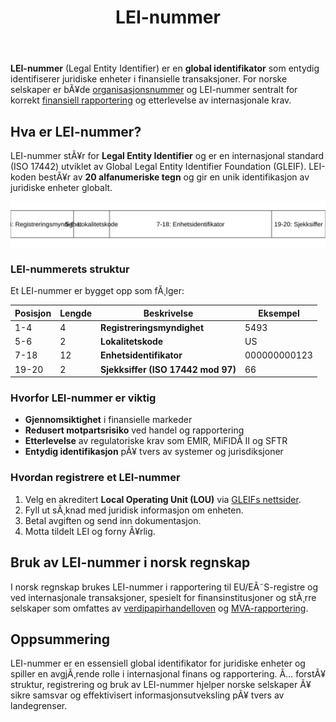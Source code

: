 ﻿---
title: "LEI-nummer"
meta_title: "LEI-nummer"
meta_description: '**LEI-nummer** (Legal Entity Identifier) er en **global identifikator** som entydig identifiserer juridiske enheter i finansielle transaksjoner. For norske sels...'
slug: lei-nummer
type: blog
layout: pages/single
---

**LEI-nummer** (Legal Entity Identifier) er en **global identifikator** som entydig identifiserer juridiske enheter i finansielle transaksjoner. For norske selskaper er bÃ¥de [organisasjonsnummer](/blogs/regnskap/hva-er-organisasjonsnummer "Hva er Organisasjonsnummer? En Guide til Norske Foretaksregister") og LEI-nummer sentralt for korrekt [finansiell rapportering](/blogs/regnskap/bronnoysundregistrene "Hva er BrÃ¸nnÃ¸ysundregistrene? En Guide til Norges Registerforvalter") og etterlevelse av internasjonale krav.

## Hva er LEI-nummer?

LEI-nummer stÃ¥r for **Legal Entity Identifier** og er en internasjonal standard (ISO 17442) utviklet av Global Legal Entity Identifier Foundation (GLEIF). LEI-koden bestÃ¥r av **20 alfanumeriske tegn** og gir en unik identifikasjon av juridiske enheter globalt.

![LEI-nummer struktur](lei-nummer-struktur.svg)

### LEI-nummerets struktur

Et LEI-nummer er bygget opp som fÃ¸lger:

| Posisjon | Lengde | Beskrivelse                       | Eksempel                         |
|----------|--------|-----------------------------------|----------------------------------|
| 1-4      | 4      | **Registreringsmyndighet**        | 5493                             |
| 5-6      | 2      | **Lokalitetskode**                | US                               |
| 7-18     | 12     | **Enhetsidentifikator**           | 000000000123                     |
| 19-20    | 2      | **Sjekksiffer (ISO 17442 mod 97)**| 66                               |

### Hvorfor LEI-nummer er viktig

* **Gjennomsiktighet** i finansielle markeder
* **Redusert motpartsrisiko** ved handel og rapportering
* **Etterlevelse** av regulatoriske krav som EMIR, MiFIDÂ II og SFTR
* **Entydig identifikasjon** pÃ¥ tvers av systemer og jurisdiksjoner

### Hvordan registrere et LEI-nummer

1. Velg en akreditert **Local Operating Unit (LOU)** via [GLEIFs nettsider](https://www.gleif.org).
2. Fyll ut sÃ¸knad med juridisk informasjon om enheten.
3. Betal avgiften og send inn dokumentasjon.
4. Motta tildelt LEI og forny Ã¥rlig.

## Bruk av LEI-nummer i norsk regnskap

I norsk regnskap brukes LEI-nummer i rapportering til EU/EÃ˜S-registre og ved internasjonale transaksjoner, spesielt for finansinstitusjoner og stÃ¸rre selskaper som omfattes av [verdipapirhandelloven](/blogs/regnskap/hva-er-verdipapirhandelloven "Hva er Verdipapirhandelloven? En Guide til Regelverk for Verdipapirhandel") og [MVA-rapportering](/blogs/regnskap/hva-er-mva-registeret "Hva er MVA-Registeret? Krav og Prosess").

## Oppsummering

LEI-nummer er en essensiell global identifikator for juridiske enheter og spiller en avgjÃ¸rende rolle i internasjonal finans og rapportering. Ã… forstÃ¥ struktur, registrering og bruk av LEI-nummer hjelper norske selskaper Ã¥ sikre samsvar og effektivisert informasjonsutveksling pÃ¥ tvers av landegrenser.
